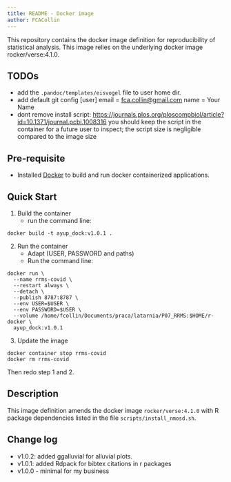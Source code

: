 ```yaml
---
title: README - Docker image
author: FCACollin
---
```


This repository contains the docker image definition for reproducibility
of statistical analysis.
This image relies on the underlying docker image rocker/verse:4.1.0.

## TODOs

- add the `.pandoc/templates/eisvogel` file to user home dir.
- add default git config
[user]
	email = fca.collin@gmail.com
	name = Your Name
- dont remove install script:
  https://journals.plos.org/ploscompbiol/article?id=10.1371/journal.pcbi.1008316
you should keep the script in the container for a future user to inspect; the script size is negligible compared to the image size

## Pre-requisite

- Installed [Docker](https://docs.docker.com/>)
  to build and run docker containerized applications.

## Quick Start

1. Build the container
    - run the command line:

```
docker build -t ayup_dock:v1.0.1 .
```

2. Run the container
    - Adapt (USER, PASSWORD and paths)
    - Run the command line:

```
docker run \
  --name rrms-covid \
  --restart always \
  --detach \
  --publish 8787:8787 \
  --env USER=$USER \
  --env PASSWORD=$USER \
  --volume /home/fcollin/Documents/praca/latarnia/P07_RRMS:$HOME/r-docker \
  ayup_dock:v1.0.1
```

3. Update the image

```
docker container stop rrms-covid
docker rm rrms-covid
```

Then redo step 1 and 2.

## Description

This image definition amends the docker image `rocker/verse:4.1.0` with
R package dependencies listed in the file `scripts/install_nmosd.sh`.

## Change log

- v1.0.2: added ggalluvial for alluvial plots.
- v1.0.1: added Rdpack for bibtex citations in r packages
- v1.0.0 - minimal for my business
